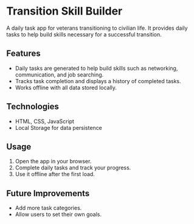 # Transition Skill Builder

A daily task app for veterans transitioning to civilian life. It provides daily tasks to help build skills necessary for a successful transition.

## Features
- Daily tasks are generated to help build skills such as networking, communication, and job searching.
- Tracks task completion and displays a history of completed tasks.
- Works offline with all data stored locally.

## Technologies
- HTML, CSS, JavaScript
- Local Storage for data persistence

## Usage
1. Open the app in your browser.
2. Complete daily tasks and track your progress.
3. Use it offline after the first load.

## Future Improvements
- Add more task categories.
- Allow users to set their own goals.
